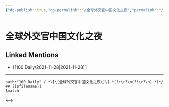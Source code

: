 ```yaml
---
{"dg-publish":true,"dg-permalink":"/全球外交官中国文化之夜","permalink":"/全球外交官中国文化之夜/"}
---
```


# 全球外交官中国文化之夜

## Linked Mentions
- [[100 Daily/2021-11-28\|2021-11-28]]


---

```expander
path:"100 Daily" /.*\[\[全球外交官中国文化之夜\]\].*(?:\r?\n(?!\r?\n).*)*/
## [[$filename]]
$match
```

<-->